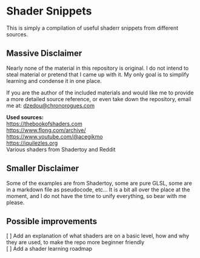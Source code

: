# Shader Snippets

This is simply a compilation of useful shaderr snippets from different sources. 

## Massive Disclaimer

Nearly none of the material in this repository is original. I do not intend to steal material or pretend that I came up with it. My only goal is to simplify learning and condense it in one place. 

If you are the author of the included materials and would like me to provide a more detailed source reference, or even take down the repository, email me at:
dzedou@chronorogues.com

**Used sources:** <br/>
https://thebookofshaders.com <br/>
https://www.flong.com/archive/ <br/>
https://www.youtube.com/@acegikmo <br/>
https://iquilezles.org <br/>
Various shaders from Shadertoy and Reddit <br/>

## Smaller Disclaimer

Some of the examples are from Shadertoy, some are pure GLSL, some are in a markdown file as pseudocode, etc... It is a bit all over the place at the moment, and I do not have the time to unify everything, so bear with me please.

## Possible improvements

[ ] Add an explanation of what shaders are on a basic level, how and why they are used, to make the repo more beginner friendly <br/>
[ ] Add a shader learning roadmap <br/>
